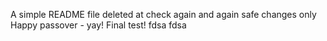 A simple README file
deleted at
check again
and again
safe changes only
Happy passover - yay!
Final test!
fdsa
fdsa
